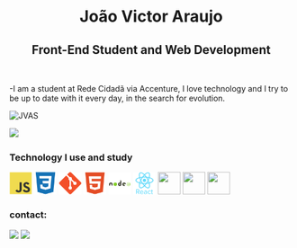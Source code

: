 <h1 align="center">João Victor Araujo</h1>
<h2 align="center">Front-End Student and Web Development</h2>

<br>

-I am a student at Rede Cidadã via Accenture, I love technology and I try to be up to date with it every day, in the search for evolution.
<p align="left"> <img src="https://komarev.com/ghpvc/?username=Joao-Victor-Araujo&label=Profile%20views&color=0e75b6&style=flat" alt="JVAS"/></p>

<div>
 
<img height="150em" src="https://github-readme-stats.vercel.app/api/top-langs/?username=Joao-Victor-Araujo&layout=compact&langs_count=7&theme=tokyonight"/>
</div>


<h3>Technology I use and study</h3>

<p align="left">
<img width="40" height="40" src="https://raw.githubusercontent.com/devicons/devicon/master/icons/javascript/javascript-original.svg" styles="display: inline" />
<img width="40" height="40" src="https://raw.githubusercontent.com/devicons/devicon/master/icons/css3/css3-plain.svg" styles="display: inline" />
<img width="40" height="40" src="https://raw.githubusercontent.com/devicons/devicon/master/icons/git/git-plain.svg" styles="display: inline" />
<img width="40" height="40" src="https://raw.githubusercontent.com/devicons/devicon/master/icons/html5/html5-plain.svg" styles="display: inline" />
<img width="40" height="40" src="https://raw.githubusercontent.com/devicons/devicon/master/icons/nodejs/nodejs-original-wordmark.svg" styles="display: inline" />
<img width="40" height="40" src="https://raw.githubusercontent.com/devicons/devicon/master/icons/react/react-original-wordmark.svg" styles="display: inline"/>
<img width="40" height="40" src="https://upload.wikimedia.org/wikipedia/commons/9/9a/Visual_Studio_Code_1.35_icon.svg">
<img width="40" height="40" src="https://upload.wikimedia.org/wikipedia/commons/4/4a/GitHub_Mark.png">
<img width="40" height="40" src="https://upload.wikimedia.org/wikipedia/commons/3/3f/Git_icon.svg">
</p>

<h3 align="left">contact:</h3>

<p align="left">
<a href="https://www.linkedin.com/in/jvas1999/" target="_blank"><img src="https://img.shields.io/badge/-LinkedIn-%230077B5?style=for-the-badge&logo=linkedin&logoColor=white" target="_blank"></a>
<a href="https://instagram.com/dalestinho1" target="_blank"><img src="https://img.shields.io/badge/-Instagram-%23E4405F?style=for-the-badge&logo=instagram&logoColor=white" target="_blank"></a>
</p>
